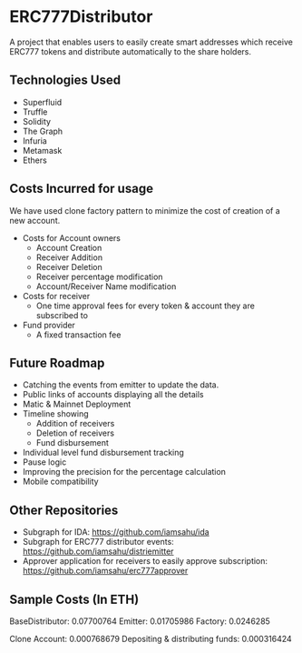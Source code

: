 # ERC777Distributor
A project that enables users to easily create smart addresses which receive ERC777 tokens and distribute automatically to the share holders.

## Technologies Used
- Superfluid
- Truffle
- Solidity
- The Graph
- Infuria
- Metamask
- Ethers

## Costs Incurred for usage
We have used clone factory pattern to minimize the cost of creation of a new account.
- Costs for Account owners
    - Account Creation
    - Receiver Addition
    - Receiver Deletion
    - Receiver percentage modification
    - Account/Receiver Name modification
- Costs for receiver
    - One time approval fees for every token & account they are subscribed to
- Fund provider
    - A fixed transaction fee

## Future Roadmap
- Catching the events from emitter to update the data.
- Public links of accounts displaying all the details
- Matic & Mainnet Deployment
- Timeline showing
    - Addition of receivers
    - Deletion of receivers
    - Fund disbursement
- Individual level fund disbursement tracking
- Pause logic
- Improving the precision for the percentage calculation
- Mobile compatibility

## Other Repositories
- Subgraph for IDA: https://github.com/iamsahu/ida
- Subgraph for ERC777 distributor events: https://github.com/iamsahu/distriemitter
- Approver application for receivers to easily approve subscription: https://github.com/iamsahu/erc777approver


## Sample Costs (In ETH)

BaseDistributor: 0.07700764
Emitter: 0.01705986 
Factory: 0.0246285

Clone Account: 0.000768679
Depositing & distributing funds: 0.000316424